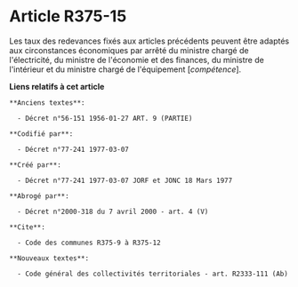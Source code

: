 # Article R375-15

Les taux des redevances fixés aux articles précédents peuvent être adaptés aux circonstances économiques par arrêté du
ministre chargé de l'électricité, du ministre de l'économie et des finances, du ministre de l'intérieur et du ministre chargé
de l'équipement [*compétence*].

**Liens relatifs à cet article**

	**Anciens textes**:

	  - Décret n°56-151 1956-01-27 ART. 9 (PARTIE)

	**Codifié par**:

	  - Décret n°77-241 1977-03-07

	**Créé par**:

	  - Décret n°77-241 1977-03-07 JORF et JONC 18 Mars 1977

	**Abrogé par**:

	  - Décret n°2000-318 du 7 avril 2000 - art. 4 (V)

	**Cite**:

	  - Code des communes R375-9 à R375-12

	**Nouveaux textes**:

	  - Code général des collectivités territoriales - art. R2333-111 (Ab)
